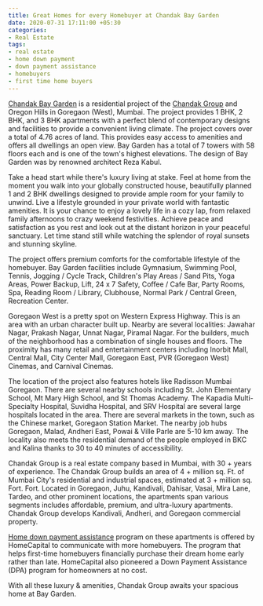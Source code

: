 ```yaml
---
title: Great Homes for every Homebuyer at Chandak Bay Garden
date: 2020-07-31 17:11:00 +05:30
categories:
- Real Estate
tags:
- real estate
- home down payment
- down payment assistance
- homebuyers
- first time home buyers
---
```


[Chandak Bay Garden](https://homecapital.in/property/531/bay-garden-1-bhk) is a residential project of the [Chandak Group](https://homecapital.in/offering/developer/chandak) and Oregon Hills in Goregaon (West), Mumbai. The project provides 1 BHK, 2 BHK, and 3 BHK apartments with a perfect blend of contemporary designs and facilities to provide a convenient living climate. The project covers over a total of 4.76 acres of land. This provides easy access to amenities and offers all dwellings an open view. Bay Garden has a total of 7 towers with 58 floors each and is one of the town's highest elevations. The design of Bay Garden was by renowned architect Reza Kabul.

Take a head start while there's luxury living at stake. Feel at home from the moment you walk into your globally constructed house, beautifully planned 1 and 2 BHK dwellings designed to provide ample room for your family to unwind. Live a lifestyle grounded in your private world with fantastic amenities. It is your chance to enjoy a lovely life in a cozy lap, from relaxed family afternoons to crazy weekend festivities. Achieve peace and satisfaction as you rest and look out at the distant horizon in your peaceful sanctuary. Let time stand still while watching the splendor of royal sunsets and stunning skyline.

The project offers premium comforts for the comfortable lifestyle of the homebuyer. Bay Garden facilities include Gymnasium, Swimming Pool, Tennis, Jogging / Cycle Track, Children's Play Areas / Sand Pits, Yoga Areas, Power Backup, Lift, 24 x 7 Safety, Coffee / Cafe Bar, Party Rooms, Spa, Reading Room / Library, Clubhouse, Normal Park / Central Green, Recreation Center.

Goregaon West is a pretty spot on Western Express Highway. This is an area with an urban character built up. Nearby are several localities: Jawahar Nagar, Prakash Nagar, Unnat Nagar, Piramal Nagar. For the builders, much of the neighborhood has a combination of single houses and floors. The proximity has many retail and entertainment centers including Inorbit Mall, Central Mall, City Center Mall, Goregaon East, PVR (Goregaon West) Cinemas, and Carnival Cinemas. 

The location of the project also features hotels like Radisson Mumbai Goregaon. There are several nearby schools including St. John Elementary School, Mt Mary High School, and St Thomas Academy. The Kapadia Multi-Specialty Hospital, Suvidha Hospital, and SRV Hospital are several large hospitals located in the area. There are several markets in the town, such as the Chinese market, Goregaon Station Market. The nearby job hubs Goregaon, Malad, Andheri East, Powai & Ville Parle are 5-10 km away. The locality also meets the residential demand of the people employed in BKC and Kalina thanks to 30 to 40 minutes of accessibility.

Chandak Group is a real estate company based in Mumbai, with 30 + years of experience. The Chandak Group builds an area of 4 + million sq. Ft. of Mumbai City's residential and industrial spaces, estimated at 3 + million sq. Fort. Fort. Located in Goregaon, Juhu, Kandivali, Dahisar, Vasai, Mira Lane, Tardeo, and other prominent locations, the apartments span various segments includes affordable, premium, and ultra-luxury apartments. Chandak Group develops Kandivali, Andheri, and Goregaon commercial property.

[Home down payment assistance](https://homecapital.in/) program on these apartments is offered by HomeCapital to communicate with more homebuyers. The program that helps first-time homebuyers financially purchase their dream home early rather than late. HomeCapital also pioneered a Down Payment Assistance (DPA) program for homeowners at no cost. 

With all these luxury & amenities, Chandak Group awaits your spacious home at Bay Garden.

